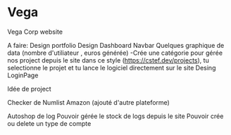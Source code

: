 # Vega
Vega Corp website

A faire:
Design portfolio
Design Dashboard
Navbar
Quelques graphique de data (nombre d'utiliateur , euros générée)
-Crée une catégorie pour gérée nos project depuis le site
dans ce style (https://cstef.dev/projects), tu selectionne le projet et tu lance le logiciel directement sur le site
Desing LoginPage


Idée de project

Checker de Numlist
Amazon
(ajouté d'autre plateforme)

Autoshop de log
Pouvoir gérée le stock de logs depuis le site
Pouvoir crée ou delete un type de compte